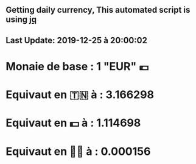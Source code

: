 ## Getting daily currency, This automated script is using [jq](https://stedolan.github.io/jq/)
## Last Update:  2019-12-25 à 20:00:02
 # Monaie de base : 1 "EUR" 💶 
 # Equivaut en 🇹🇳 à :  3.166298 
 # Equivaut en 💵 à : 1.114698
 # Equivaut en 🐱‍💻 à :  0.000156
